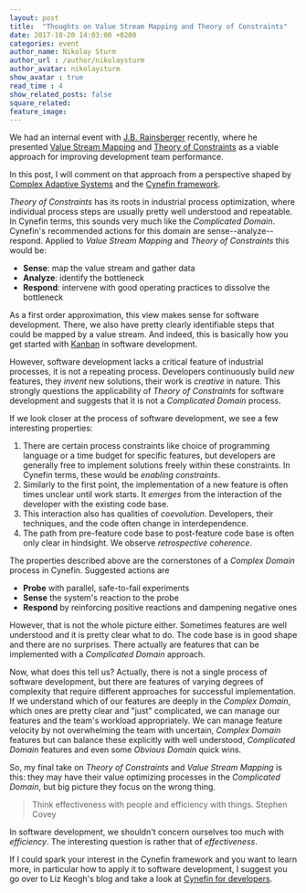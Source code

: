 ```yaml
---
layout: post
title:  "Thoughts on Value Stream Mapping and Theory of Constraints"
date: 2017-10-20 14:03:00 +0200
categories: event
author_name: Nikolay Sturm
author_url : /author/nikolaysturm
author_avatar: nikolaysturm
show_avatar : true
read_time : 4
show_related_posts: false
square_related:
feature_image:
---
```


We had an internal event with [J.B. Rainsberger](http://www.jbrains.ca/)
recently, where he presented
[Value Stream Mapping](https://en.wikipedia.org/wiki/Value_stream_mapping) and
[Theory of Constraints](https://en.wikipedia.org/wiki/Theory_of_constraints)
as a viable approach for improving development team performance.

In this post, I will comment on that approach from a perspective shaped by
[Complex Adaptive Systems](https://en.wikipedia.org/wiki/Complex_adaptive_system)
and the
[Cynefin framework](https://en.wikipedia.org/wiki/Cynefin_framework).

*Theory of Constraints* has its roots in industrial process optimization, where
individual process steps are usually pretty well understood and repeatable. In
Cynefin terms, this sounds very much like the *Complicated Domain*. Cynefin's
recommended actions for this domain are sense--analyze--respond. Applied to
*Value Stream Mapping* and *Theory of Constraints* this would be:
- **Sense**: map the value stream and gather data
- **Analyze**: identify the bottleneck
- **Respond**: intervene with good operating practices to dissolve the bottleneck

As a first order approximation, this view makes sense for software development.
There, we also have pretty clearly identifiable steps that could be mapped by a
value stream. And indeed, this is basically how you get started with
[Kanban](https://en.wikipedia.org/wiki/Kanban_%28development%29) in software
development.

However, software development lacks a critical feature of industrial processes,
it is not a repeating process. Developers continuously build *new* features,
they *invent* new solutions, their work is *creative* in nature. This
strongly questions the applicability of *Theory of Constraints* for software
development and suggests that it is not a *Complicated Domain* process.

If we look closer at the process of software development, we see a few
interesting properties:
1. There are certain process constraints like choice of programming
   language or a time budget for specific features, but developers are
   generally free to implement solutions freely within these constraints.
   In Cynefin terms, these would be *enabling constraints*.
1. Similarly to the first point, the implementation of a new feature is
   often times unclear until work starts. It *emerges* from the interaction
   of the developer with the existing code base.
1. This interaction also has qualities of *coevolution*. Developers, their
   techniques, and the code often change in interdependence.
1. The path from pre-feature code base to post-feature code base is often
   only clear in hindsight. We observe *retrospective coherence*.

The properties described above are the cornerstones of a *Complex Domain*
process in Cynefin. Suggested actions are
- **Probe** with parallel, safe-to-fail experiments
- **Sense** the system's reaction to the probe
- **Respond** by reinforcing positive reactions and dampening negative ones

However, that is not the whole picture either. Sometimes features are well
understood and it is pretty clear what to do. The code base is in good shape
and there are no surprises. There actually are features that can be implemented
with a *Complicated Domain* approach.

Now, what does this tell us? Actually, there is not a single process of
software development, but there are features of varying degrees of complexity
that require different approaches for successful implementation. If we
understand which of our features are deeply in the *Complex Domain*, which ones
are pretty clear and "just" complicated, we can manage our features and the
team's workload appropriately. We can manage feature velocity by not
overwhelming the team with uncertain, *Complex Domain* features but can balance
these explicitly with well understood, *Complicated Domain* features and even
some *Obvious Domain* quick wins.

So, my final take on *Theory of Constraints* and *Value Stream Mapping* is
this: they may have their value optimizing processes in the
*Complicated Domain*, but big picture they focus on the wrong thing.

> Think effectiveness with people and efficiency with things.
> Stephen Covey

In software development, we shouldn't concern ourselves too much with
*efficiency*. The interesting question is rather that of *effectiveness*.

If I could spark your interest in the Cynefin framework and you want to learn
more, in particular how to apply it to software development, I suggest you
go over to Liz Keogh's blog and take a look at
[Cynefin for developers](https://lizkeogh.com/cynefin-for-developers/).
